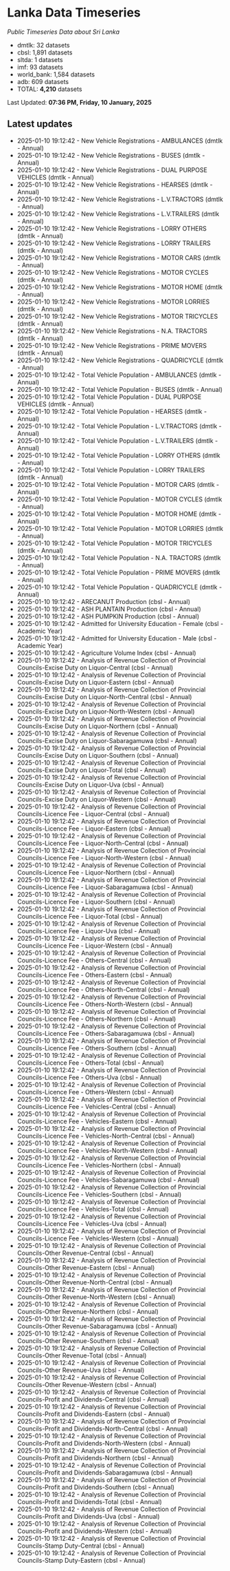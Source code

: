 # Lanka Data Timeseries
*Public Timeseries Data about Sri Lanka*

* dmtlk: 32 datasets
* cbsl: 1,891 datasets
* sltda: 1 datasets
* imf: 93 datasets
* world_bank: 1,584 datasets
* adb: 609 datasets
* TOTAL: **4,210** datasets

Last Updated: **07:36 PM, Friday, 10 January, 2025**

## Latest updates

* 2025-01-10 19:12:42 - New Vehicle Registrations - AMBULANCES (dmtlk - Annual)
* 2025-01-10 19:12:42 - New Vehicle Registrations - BUSES (dmtlk - Annual)
* 2025-01-10 19:12:42 - New Vehicle Registrations - DUAL PURPOSE VEHICLES (dmtlk - Annual)
* 2025-01-10 19:12:42 - New Vehicle Registrations - HEARSES (dmtlk - Annual)
* 2025-01-10 19:12:42 - New Vehicle Registrations - L.V.TRACTORS (dmtlk - Annual)
* 2025-01-10 19:12:42 - New Vehicle Registrations - L.V.TRAILERS (dmtlk - Annual)
* 2025-01-10 19:12:42 - New Vehicle Registrations - LORRY OTHERS (dmtlk - Annual)
* 2025-01-10 19:12:42 - New Vehicle Registrations - LORRY TRAILERS (dmtlk - Annual)
* 2025-01-10 19:12:42 - New Vehicle Registrations - MOTOR CARS (dmtlk - Annual)
* 2025-01-10 19:12:42 - New Vehicle Registrations - MOTOR CYCLES (dmtlk - Annual)
* 2025-01-10 19:12:42 - New Vehicle Registrations - MOTOR HOME (dmtlk - Annual)
* 2025-01-10 19:12:42 - New Vehicle Registrations - MOTOR LORRIES (dmtlk - Annual)
* 2025-01-10 19:12:42 - New Vehicle Registrations - MOTOR TRICYCLES (dmtlk - Annual)
* 2025-01-10 19:12:42 - New Vehicle Registrations - N.A. TRACTORS (dmtlk - Annual)
* 2025-01-10 19:12:42 - New Vehicle Registrations - PRIME MOVERS (dmtlk - Annual)
* 2025-01-10 19:12:42 - New Vehicle Registrations - QUADRICYCLE (dmtlk - Annual)
* 2025-01-10 19:12:42 - Total Vehicle Population - AMBULANCES (dmtlk - Annual)
* 2025-01-10 19:12:42 - Total Vehicle Population - BUSES (dmtlk - Annual)
* 2025-01-10 19:12:42 - Total Vehicle Population - DUAL PURPOSE VEHICLES (dmtlk - Annual)
* 2025-01-10 19:12:42 - Total Vehicle Population - HEARSES (dmtlk - Annual)
* 2025-01-10 19:12:42 - Total Vehicle Population - L.V.TRACTORS (dmtlk - Annual)
* 2025-01-10 19:12:42 - Total Vehicle Population - L.V.TRAILERS (dmtlk - Annual)
* 2025-01-10 19:12:42 - Total Vehicle Population - LORRY OTHERS (dmtlk - Annual)
* 2025-01-10 19:12:42 - Total Vehicle Population - LORRY TRAILERS (dmtlk - Annual)
* 2025-01-10 19:12:42 - Total Vehicle Population - MOTOR CARS (dmtlk - Annual)
* 2025-01-10 19:12:42 - Total Vehicle Population - MOTOR CYCLES (dmtlk - Annual)
* 2025-01-10 19:12:42 - Total Vehicle Population - MOTOR HOME (dmtlk - Annual)
* 2025-01-10 19:12:42 - Total Vehicle Population - MOTOR LORRIES (dmtlk - Annual)
* 2025-01-10 19:12:42 - Total Vehicle Population - MOTOR TRICYCLES (dmtlk - Annual)
* 2025-01-10 19:12:42 - Total Vehicle Population - N.A. TRACTORS (dmtlk - Annual)
* 2025-01-10 19:12:42 - Total Vehicle Population - PRIME MOVERS (dmtlk - Annual)
* 2025-01-10 19:12:42 - Total Vehicle Population - QUADRICYCLE (dmtlk - Annual)
* 2025-01-10 19:12:42 - ARECANUT Production (cbsl - Annual)
* 2025-01-10 19:12:42 - ASH PLANTAIN Production (cbsl - Annual)
* 2025-01-10 19:12:42 - ASH PUMPKIN Production (cbsl - Annual)
* 2025-01-10 19:12:42 - Admitted for University Education - Female (cbsl - Academic Year)
* 2025-01-10 19:12:42 - Admitted for University Education - Male (cbsl - Academic Year)
* 2025-01-10 19:12:42 - Agriculture Volume Index (cbsl - Annual)
* 2025-01-10 19:12:42 - Analysis of Revenue Collection of Provincial Councils-Excise Duty on Liquor-Central (cbsl - Annual)
* 2025-01-10 19:12:42 - Analysis of Revenue Collection of Provincial Councils-Excise Duty on Liquor-Eastern (cbsl - Annual)
* 2025-01-10 19:12:42 - Analysis of Revenue Collection of Provincial Councils-Excise Duty on Liquor-North-Central (cbsl - Annual)
* 2025-01-10 19:12:42 - Analysis of Revenue Collection of Provincial Councils-Excise Duty on Liquor-North-Western (cbsl - Annual)
* 2025-01-10 19:12:42 - Analysis of Revenue Collection of Provincial Councils-Excise Duty on Liquor-Northern (cbsl - Annual)
* 2025-01-10 19:12:42 - Analysis of Revenue Collection of Provincial Councils-Excise Duty on Liquor-Sabaragamuwa (cbsl - Annual)
* 2025-01-10 19:12:42 - Analysis of Revenue Collection of Provincial Councils-Excise Duty on Liquor-Southern (cbsl - Annual)
* 2025-01-10 19:12:42 - Analysis of Revenue Collection of Provincial Councils-Excise Duty on Liquor-Total (cbsl - Annual)
* 2025-01-10 19:12:42 - Analysis of Revenue Collection of Provincial Councils-Excise Duty on Liquor-Uva (cbsl - Annual)
* 2025-01-10 19:12:42 - Analysis of Revenue Collection of Provincial Councils-Excise Duty on Liquor-Western (cbsl - Annual)
* 2025-01-10 19:12:42 - Analysis of Revenue Collection of Provincial Councils-Licence Fee - Liquor-Central (cbsl - Annual)
* 2025-01-10 19:12:42 - Analysis of Revenue Collection of Provincial Councils-Licence Fee - Liquor-Eastern (cbsl - Annual)
* 2025-01-10 19:12:42 - Analysis of Revenue Collection of Provincial Councils-Licence Fee - Liquor-North-Central (cbsl - Annual)
* 2025-01-10 19:12:42 - Analysis of Revenue Collection of Provincial Councils-Licence Fee - Liquor-North-Western (cbsl - Annual)
* 2025-01-10 19:12:42 - Analysis of Revenue Collection of Provincial Councils-Licence Fee - Liquor-Northern (cbsl - Annual)
* 2025-01-10 19:12:42 - Analysis of Revenue Collection of Provincial Councils-Licence Fee - Liquor-Sabaragamuwa (cbsl - Annual)
* 2025-01-10 19:12:42 - Analysis of Revenue Collection of Provincial Councils-Licence Fee - Liquor-Southern (cbsl - Annual)
* 2025-01-10 19:12:42 - Analysis of Revenue Collection of Provincial Councils-Licence Fee - Liquor-Total (cbsl - Annual)
* 2025-01-10 19:12:42 - Analysis of Revenue Collection of Provincial Councils-Licence Fee - Liquor-Uva (cbsl - Annual)
* 2025-01-10 19:12:42 - Analysis of Revenue Collection of Provincial Councils-Licence Fee - Liquor-Western (cbsl - Annual)
* 2025-01-10 19:12:42 - Analysis of Revenue Collection of Provincial Councils-Licence Fee - Others-Central (cbsl - Annual)
* 2025-01-10 19:12:42 - Analysis of Revenue Collection of Provincial Councils-Licence Fee - Others-Eastern (cbsl - Annual)
* 2025-01-10 19:12:42 - Analysis of Revenue Collection of Provincial Councils-Licence Fee - Others-North-Central (cbsl - Annual)
* 2025-01-10 19:12:42 - Analysis of Revenue Collection of Provincial Councils-Licence Fee - Others-North-Western (cbsl - Annual)
* 2025-01-10 19:12:42 - Analysis of Revenue Collection of Provincial Councils-Licence Fee - Others-Northern (cbsl - Annual)
* 2025-01-10 19:12:42 - Analysis of Revenue Collection of Provincial Councils-Licence Fee - Others-Sabaragamuwa (cbsl - Annual)
* 2025-01-10 19:12:42 - Analysis of Revenue Collection of Provincial Councils-Licence Fee - Others-Southern (cbsl - Annual)
* 2025-01-10 19:12:42 - Analysis of Revenue Collection of Provincial Councils-Licence Fee - Others-Total (cbsl - Annual)
* 2025-01-10 19:12:42 - Analysis of Revenue Collection of Provincial Councils-Licence Fee - Others-Uva (cbsl - Annual)
* 2025-01-10 19:12:42 - Analysis of Revenue Collection of Provincial Councils-Licence Fee - Others-Western (cbsl - Annual)
* 2025-01-10 19:12:42 - Analysis of Revenue Collection of Provincial Councils-Licence Fee - Vehicles-Central (cbsl - Annual)
* 2025-01-10 19:12:42 - Analysis of Revenue Collection of Provincial Councils-Licence Fee - Vehicles-Eastern (cbsl - Annual)
* 2025-01-10 19:12:42 - Analysis of Revenue Collection of Provincial Councils-Licence Fee - Vehicles-North-Central (cbsl - Annual)
* 2025-01-10 19:12:42 - Analysis of Revenue Collection of Provincial Councils-Licence Fee - Vehicles-North-Western (cbsl - Annual)
* 2025-01-10 19:12:42 - Analysis of Revenue Collection of Provincial Councils-Licence Fee - Vehicles-Northern (cbsl - Annual)
* 2025-01-10 19:12:42 - Analysis of Revenue Collection of Provincial Councils-Licence Fee - Vehicles-Sabaragamuwa (cbsl - Annual)
* 2025-01-10 19:12:42 - Analysis of Revenue Collection of Provincial Councils-Licence Fee - Vehicles-Southern (cbsl - Annual)
* 2025-01-10 19:12:42 - Analysis of Revenue Collection of Provincial Councils-Licence Fee - Vehicles-Total (cbsl - Annual)
* 2025-01-10 19:12:42 - Analysis of Revenue Collection of Provincial Councils-Licence Fee - Vehicles-Uva (cbsl - Annual)
* 2025-01-10 19:12:42 - Analysis of Revenue Collection of Provincial Councils-Licence Fee - Vehicles-Western (cbsl - Annual)
* 2025-01-10 19:12:42 - Analysis of Revenue Collection of Provincial Councils-Other Revenue-Central (cbsl - Annual)
* 2025-01-10 19:12:42 - Analysis of Revenue Collection of Provincial Councils-Other Revenue-Eastern (cbsl - Annual)
* 2025-01-10 19:12:42 - Analysis of Revenue Collection of Provincial Councils-Other Revenue-North-Central (cbsl - Annual)
* 2025-01-10 19:12:42 - Analysis of Revenue Collection of Provincial Councils-Other Revenue-North-Western (cbsl - Annual)
* 2025-01-10 19:12:42 - Analysis of Revenue Collection of Provincial Councils-Other Revenue-Northern (cbsl - Annual)
* 2025-01-10 19:12:42 - Analysis of Revenue Collection of Provincial Councils-Other Revenue-Sabaragamuwa (cbsl - Annual)
* 2025-01-10 19:12:42 - Analysis of Revenue Collection of Provincial Councils-Other Revenue-Southern (cbsl - Annual)
* 2025-01-10 19:12:42 - Analysis of Revenue Collection of Provincial Councils-Other Revenue-Total (cbsl - Annual)
* 2025-01-10 19:12:42 - Analysis of Revenue Collection of Provincial Councils-Other Revenue-Uva (cbsl - Annual)
* 2025-01-10 19:12:42 - Analysis of Revenue Collection of Provincial Councils-Other Revenue-Western (cbsl - Annual)
* 2025-01-10 19:12:42 - Analysis of Revenue Collection of Provincial Councils-Profit and Dividends-Central (cbsl - Annual)
* 2025-01-10 19:12:42 - Analysis of Revenue Collection of Provincial Councils-Profit and Dividends-Eastern (cbsl - Annual)
* 2025-01-10 19:12:42 - Analysis of Revenue Collection of Provincial Councils-Profit and Dividends-North-Central (cbsl - Annual)
* 2025-01-10 19:12:42 - Analysis of Revenue Collection of Provincial Councils-Profit and Dividends-North-Western (cbsl - Annual)
* 2025-01-10 19:12:42 - Analysis of Revenue Collection of Provincial Councils-Profit and Dividends-Northern (cbsl - Annual)
* 2025-01-10 19:12:42 - Analysis of Revenue Collection of Provincial Councils-Profit and Dividends-Sabaragamuwa (cbsl - Annual)
* 2025-01-10 19:12:42 - Analysis of Revenue Collection of Provincial Councils-Profit and Dividends-Southern (cbsl - Annual)
* 2025-01-10 19:12:42 - Analysis of Revenue Collection of Provincial Councils-Profit and Dividends-Total (cbsl - Annual)
* 2025-01-10 19:12:42 - Analysis of Revenue Collection of Provincial Councils-Profit and Dividends-Uva (cbsl - Annual)
* 2025-01-10 19:12:42 - Analysis of Revenue Collection of Provincial Councils-Profit and Dividends-Western (cbsl - Annual)
* 2025-01-10 19:12:42 - Analysis of Revenue Collection of Provincial Councils-Stamp Duty-Central (cbsl - Annual)
* 2025-01-10 19:12:42 - Analysis of Revenue Collection of Provincial Councils-Stamp Duty-Eastern (cbsl - Annual)